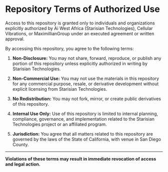 # Repository Terms of Authorized Use

Access to this repository is granted only to individuals and organizations explicitly authorized by Ai West Africa (Starisian Technologies), Cellular Vibrations, or MaximillianGroup under an executed agreement or written approval.

By accessing this repository, you agree to the following terms:

1. **Non-Disclosure:** You may not share, forward, reproduce, or publish any portion of this repository unless explicitly authorized in writing by Starisian Technologies.

2. **Non-Commercial Use:** You may not use the materials in this repository for any commercial purpose, resale, or derivative development without explicit licensing from Starisian Technologies.

3. **No Redistribution:** You may not fork, mirror, or create public derivatives of this repository.

4. **Internal Use Only:** Use of this repository is limited to internal planning, compliance, governance, and implementation related to the Starisian Technologies project or an affiliated program.

5. **Jurisdiction:** You agree that all matters related to this repository are governed by the laws of the State of California, with venue in San Diego County.

---

**Violations of these terms may result in immediate revocation of access and legal action.**
